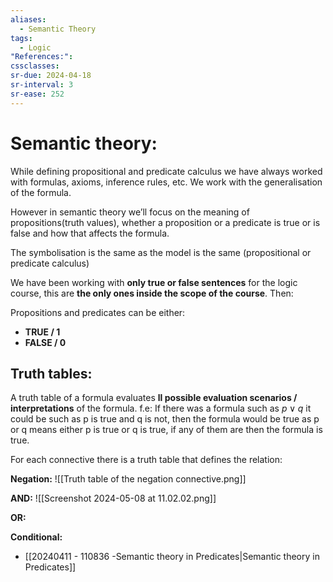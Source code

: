```yaml
---
aliases:
  - Semantic Theory
tags:
  - Logic
"References:": 
cssclasses: 
sr-due: 2024-04-18
sr-interval: 3
sr-ease: 252
---
```

# Semantic theory: 
While defining propositional and predicate calculus we have always worked with formulas, axioms, inference rules, etc. We work with the generalisation of the formula. 

However in semantic theory we’ll focus on the meaning of propositions(truth values), whether a proposition or a predicate is true or is false and how that affects the formula. 

The symbolisation is the same as the model is the same (propositional or predicate calculus)

We have been working with **only true or false sentences** for the logic course, this are **the only ones inside the scope of the course**. Then: 

Propositions and predicates can be either: 
+ **TRUE / 1**
+ **FALSE / 0**
## Truth tables: 
A truth table of a formula evaluates **ll possible evaluation scenarios / interpretations**  of the formula.
f.e: 
	If there was a formula such as $p \lor q$ it could be such as p is true and q is not, then the formula would be true as p or q means either p is true or q is true, if any of them are then the formula is true. 

For each connective there is a truth table that defines the relation: 

**Negation:**
![[Truth table of the negation connective.png]]

**AND:**
![[Screenshot 2024-05-08 at 11.02.02.png]]

**OR:**

**Conditional:**
+ [[20240411 - 110836 -Semantic theory in Predicates|Semantic theory in Predicates]] 
